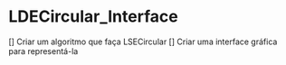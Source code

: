 # LDECircular_Interface

[] Criar um algoritmo que faça LSECircular
[] Criar uma interface gráfica para representá-la
